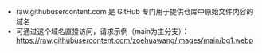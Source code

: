 - raw.githubusercontent.com 是 GitHub 专门用于提供仓库中原始文件内容的域名
- 可通过这个域名直接访问，请求示例（main为主分支）：
https://raw.githubusercontent.com/zoehuawang/images/main/bg1.webp

